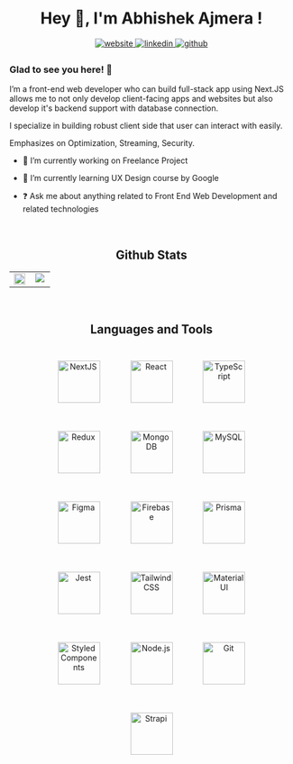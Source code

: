 # <div align="center" >Hey 👋, I'm Abhishek Ajmera !</div>

<div align="center">
<a href="https://www.abhishekajmera.site/" target="_blank">
<img src=https://img.shields.io/badge/portfolio-%2324292e.svg?&style=for-the-badge&logo=portfolio&logoColor=white alt=website style="margin-bottom: 5px;" />
</a>
<a href="https://linkedin.com/in/abhishek-ajmeraa" target="_blank">
<img src=https://img.shields.io/badge/linkedin-%231E77B5.svg?&style=for-the-badge&logo=linkedin&logoColor=white alt=linkedin style="margin-bottom: 5px;" />
</a>
<a href="https://github.com/Abhi-Ajmera" target="_blank">
<img src=https://img.shields.io/badge/github-%2324292e.svg?&style=for-the-badge&logo=github&logoColor=white alt=github style="margin-bottom: 5px;" />
</a> 
</div>

###  Glad to see you here! 🙏
I’m a front-end web developer who can build full-stack app using Next.JS allows me to not only develop client-facing apps and websites but also develop it's backend support with database connection.

I specialize in building robust client side that user can interact with easily.

Emphasizes on Optimization, Streaming, Security.  

  

- 🔭 I’m currently working on Freelance Project   
  

- 🌱 I’m currently learning UX Design course by Google  
  

- ❓ Ask me about anything related to Front End Web Development and related technologies  
  

<br/>  


## <div align="center" >Github Stats   </div>
<table align="center"><tr><td valign="top" width="50%">

<div align="center"><img src="https://github-readme-stats.vercel.app/api?username=Abhi-Ajmera&show_icons=true&count_private=true&hide_border=true" align="center" style="width: 100%" /></div>

</td><td valign="top" width="50%">

<div align="center"><img src="https://github-readme-stats.vercel.app/api/top-langs/?username=Abhi-Ajmera&hide_border=true&layout=compact" align="center" /></div>

</td></tr></table>  

<br/>  


## <div align="center" >Languages and Tools </div> 
<div align="center">  
<a href="https://nextjs.org/" target="_blank"><img style="margin: 25px" src="https://profilinator.rishav.dev/skills-assets/nextjs.png" alt="NextJS" height="75" /></a>  
<a href="https://reactjs.org/" target="_blank"><img style="margin: 25px" src="https://profilinator.rishav.dev/skills-assets/react-original-wordmark.svg" alt="React" height="75" /></a>  
<a href="https://www.typescriptlang.org/" target="_blank"><img style="margin: 25px" src="https://profilinator.rishav.dev/skills-assets/typescript-original.svg" alt="TypeScript" height="75" /></a>  
<a href="https://redux.js.org/" target="_blank"><img style="margin: 25px" src="https://profilinator.rishav.dev/skills-assets/redux-original.svg" alt="Redux" height="75" /></a>  
<a href="https://www.mongodb.com/" target="_blank"><img style="margin: 25px" src="https://profilinator.rishav.dev/skills-assets/mongodb-original-wordmark.svg" alt="MongoDB" height="75" /></a>  
<a href="https://www.mysql.com/" target="_blank"><img style="margin: 25px" src="https://profilinator.rishav.dev/skills-assets/mysql-original-wordmark.svg" alt="MySQL" height="75" /></a>  
<a href="https://www.figma.com/" target="_blank"><img style="margin: 25px" src="https://profilinator.rishav.dev/skills-assets/figma-icon.svg" alt="Figma" height="75" /></a>  
<a href="https://firebase.google.com/" target="_blank"><img style="margin: 25px" src="https://profilinator.rishav.dev/skills-assets/firebase.png" alt="Firebase" height="75" /></a>  
<a href="https://www.prisma.io/" target="_blank"><img style="margin: 25px" src="https://profilinator.rishav.dev/skills-assets/prisma.png" alt="Prisma" height="75" /></a>  
<a href="https://www.jestjs.io/" target="_blank"><img style="margin: 25px" src="https://profilinator.rishav.dev/skills-assets/jest.svg" alt="Jest" height="75" /></a>  
<a href="https://www.tailwindcss.com/" target="_blank"><img style="margin: 25px" src="https://profilinator.rishav.dev/skills-assets/tailwindcss.svg" alt="Tailwind CSS" height="75" /></a>  
<a href="https://mui.com/" target="_blank"><img style="margin: 25px" src="https://profilinator.rishav.dev/skills-assets/mui.png" alt="Material UI" height="75" /></a>  
<a href="https://styled-components.com/" target="_blank"><img style="margin: 25px" src="https://profilinator.rishav.dev/skills-assets/styled-components.png" alt="Styled Components" height="75" /></a>  
<a href="https://nodejs.org/" target="_blank"><img style="margin: 25px" src="https://profilinator.rishav.dev/skills-assets/nodejs-original-wordmark.svg" alt="Node.js" height="75" /></a>  
<a href="https://github.com/" target="_blank"><img style="margin: 25px" src="https://profilinator.rishav.dev/skills-assets/git-scm-icon.svg" alt="Git" height="75" /></a>  
<a href="https://www.strapi.io/" target="_blank"><img style="margin: 25px" src="https://profilinator.rishav.dev/skills-assets/strapi.svg" alt="Strapi" height="75" /></a>  
</div>  
